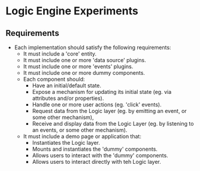 # Logic Engine Experiments

## Requirements
- Each implementation should satisfy the following requirements:
  - It must include a 'core' entity.
  - It must include one or more 'data source' plugins.
  - It must include one or more 'events' plugins.
  - It must include one or more dummy components.
  - Each component should:
    - Have an initial/default state.
    - Expose a mechanism for updating its initial state (eg. via attributes and/or properties).
    - Handle one or more user actions (eg. 'click' events).
    - Request data from the Logic layer (eg. by emitting an event, or some other mechanism),
    - Receive and display data from the Logic Layer (eg. by listening to an events, or some other mechanism).
  - It must include a demo page or application that:
    - Instantiates the Logic layer.
    - Mounts and instantiates the 'dummy' components.
    - Allows users to interact with the 'dummy' components.
    - Allows users to interact directly with teh Logic layer.
